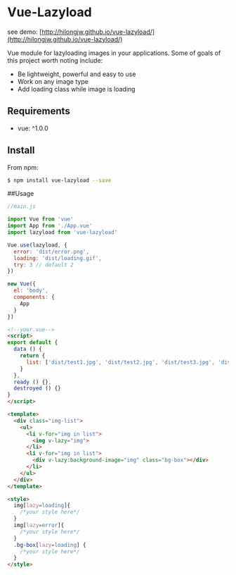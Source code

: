 Vue-Lazyload 
========

see demo: [http://hilongjw.github.io/vue-lazyload/](http://hilongjw.github.io/vue-lazyload/)

Vue module for lazyloading images in your applications. Some of goals of this project worth noting include:

* Be lightweight, powerful and easy to use
* Work on any image type
* Add loading class while image is loading

## Requirements

- vue: ^1.0.0

## Install

From npm:

``` sh
$ npm install vue-lazyload --save
```

##Usage

```javascript
//main.js

import Vue from 'vue'
import App from './App.vue'
import lazyload from 'vue-lazyload'

Vue.use(lazyload, {
  error: 'dist/error.png',
  loading: 'dist/loading.gif',
  try: 3 // default 2
})

new Vue({
  el: 'body',
  components: {
    App
  }
})
```

```html
<!--your.vue-->
<script>
export default {
  data () {
    return {
      list: ['dist/test1.jpg', 'dist/test2.jpg', 'dist/test3.jpg', 'dist/test4.jpg', 'dist/test5.jpg', 'dist/test6.jpg', 'dist/test7.jpg', 'dist/test8.jpg']
    }
  },
  ready () {},
  destroyed () {}
}
</script>

<template>
  <div class="img-list">
    <ul>
      <li v-for="img in list">
        <img v-lazy="img">
      </li>
      <li v-for="img in list">
        <div v-lazy:background-image="img" class="bg-box"></div>
      </li>
    </ul>
  </div>
</template>

<style>
  img[lazy=loading]{
    /*your style here*/
  }
  img[lazy=error]{
    /*your style here*/
  }
  .bg-box[lazy=loading] {
    /*your style here*/
  }
</style>

```
